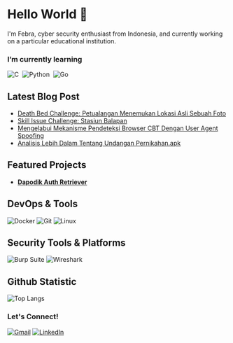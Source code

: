# Hello World 👋

I'm Febra, cyber security enthusiast from Indonesia, and currently working on a particular educational institution.


### I’m currently learning

<img src="https://img.shields.io/badge/C-A8B9CC?style=for-the-badge&logo=c&logoColor=white" alt="C" />&nbsp;&nbsp;<img src="https://img.shields.io/badge/Python-3776AB?style=for-the-badge&logo=python&logoColor=white" alt="Python" />&nbsp;&nbsp;<img src="https://img.shields.io/badge/Go-00ADD8?style=for-the-badge&logo=go&logoColor=white" alt="Go" />&nbsp;&nbsp;

## Latest Blog Post
* [Death Bed Challenge: Petualangan Menemukan Lokasi Asli Sebuah Foto](https://blog.febra.my.id/2024/09/death-bed-challenge-petualangan-menemukan-lokasi-asli-sebuah-foto.html)
* [Skill Issue Challenge: Stasiun Balapan](https://blog.febra.my.id/2024/08/skill-issue-challenge-stasiun-balapan.html)
* [Mengelabui Mekanisme Pendeteksi Browser CBT Dengan User Agent Spoofing](https://blog.febra.my.id/2024/06/mengelabui-mekanisme-pendeteksi-browser-cbt-dengan-user-agent-spoofing.html)
* [Analisis Lebih Dalam Tentang Undangan Pernikahan.apk](https://blog.febra.my.id/2024/06/analisis-lebih-dalam-tentang-undangan-pernikahan-apk.html)

## Featured Projects
- **[Dapodik Auth Retriever](https://github.com/FebraS/dapodik-Auth-Retriever)**

## DevOps & Tools
<p align="left">
  <img src="https://img.shields.io/badge/Docker-2496ED?style=for-the-badge&logo=docker&logoColor=white" alt="Docker" />
  <img src="https://img.shields.io/badge/Git-F05032?style=for-the-badge&logo=git&logoColor=white" alt="Git" />
  <img src="https://img.shields.io/badge/Linux-FCC624?style=for-the-badge&logo=linux&logoColor=black" alt="Linux" />
</p>

## Security Tools & Platforms
<p align="left">
    <img src="https://img.shields.io/badge/Burp_Suite-FF6633?style=for-the-badge&logo=burpsuite&logoColor=white" alt="Burp Suite" />  
    <img src="https://img.shields.io/badge/Wireshark-1679A7?style=for-the-badge&logo=wireshark&logoColor=white" alt="Wireshark" />
</p>

## Github Statistic
![Top Langs](https://github-readme-stats.vercel.app/api/top-langs/?username=febras&layout=compact&theme=dracula)

### Let's Connect!
<p>
    <a href="mailto:sekda@febra.my.id"><img src="https://img.shields.io/badge/Gmail-EA4335?style=for-the-badge&logo=gmail&logoColor=white" alt="Gmail" /></a>
    <a href="https://linkedin.com/in/febra" target="_blank"><img src="https://img.shields.io/badge/LinkedIn-0A66C2?style=for-the-badge&logo=linkedin&logoColor=white" alt="LinkedIn" /></a>
</p>


